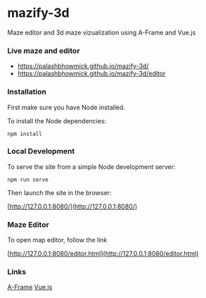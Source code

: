 # mazify-3d

Maze editor and 3d maze vizualization using A-Frame and Vue.js

### Live maze and editor

- https://palashbhowmick.github.io/mazify-3d/
- https://palashbhowmick.github.io/mazify-3d/editor

### Installation

First make sure you have Node installed.

To install the Node dependencies:

    npm install

### Local Development

To serve the site from a simple Node development server:

    npm run serve

Then launch the site in the browser:

[http://127.0.0.1:8080/](http://127.0.0.1:8080/)

### Maze Editor

To open map editor, follow the link

[http://127.0.0.1:8080/editor.html](http://127.0.0.1:8080/editor.html)

### Links
[A-Frame](https://aframe.io/)
[Vue.js](https://vuejs.org/)
